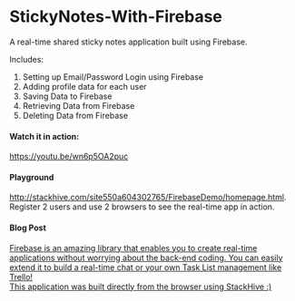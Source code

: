 # StickyNotes-With-Firebase
A real-time shared sticky notes application built using Firebase.

Includes:
<ol>
<li>Setting up Email/Password Login using Firebase</li>
<li>Adding profile data for each user</li>
<li>Saving Data to Firebase</li>
<li>Retrieving Data from Firebase</li>
<li>Deleting Data from Firebase</li>
</ol>

<h4>Watch it in action:</h4>
<a href="https://youtu.be/wn6p5OA2puc" target="_blank">https://youtu.be/wn6p5OA2puc</a>
<br>
<h4>Playground</h4>
<a target="_blank" href="http://stackhive.com/site550a604302765/FirebaseDemo/homepage.html">http://stackhive.com/site550a604302765/FirebaseDemo/homepage.html</a>. <br>
Register 2 users and use 2 browsers to see the real-time app in action.

<h4>Blog Post</h4>
<a href="http://blog.stackhive.com/post/114386894969/login-sign-up-and-a-real-time-app-using-firebase" target="_blank"http://blog.stackhive.com/post/114386894969/login-sign-up-and-a-real-time-app-using-firebase</a>
Firebase is an amazing library that enables you to create real-time applications without worrying about the back-end coding.
You can easily extend it to build a real-time chat or your own Task List management like Trello!
<br>
This application was built directly from the browser using StackHive :)
